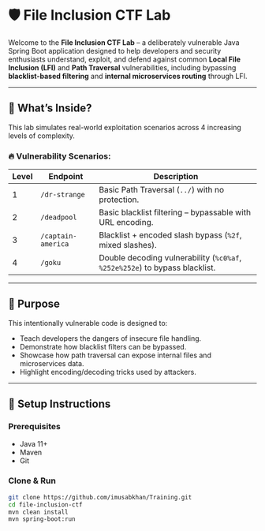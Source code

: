 # 🛡️ File Inclusion CTF Lab

Welcome to the **File Inclusion CTF Lab** – a deliberately vulnerable Java Spring Boot application designed to help developers and security enthusiasts understand, exploit, and defend against common **Local File Inclusion (LFI)** and **Path Traversal** vulnerabilities, including bypassing **blacklist-based filtering** and **internal microservices routing** through LFI.

---

## 🚀 What’s Inside?

This lab simulates real-world exploitation scenarios across 4 increasing levels of complexity.

### 🔥 Vulnerability Scenarios:

| Level | Endpoint              | Description                                                                 |
|-------|-----------------------|-----------------------------------------------------------------------------|
| 1     | `/dr-strange`         | Basic Path Traversal (`../`) with no protection.                            |
| 2     | `/deadpool`           | Basic blacklist filtering – bypassable with URL encoding.                  |
| 3     | `/captain-america`    | Blacklist + encoded slash bypass (`%2f`, mixed slashes).                   |
| 4     | `/goku`               | Double decoding vulnerability (`%c0%af`, `%252e%252e`) to bypass blacklist.|

---

## 🧪 Purpose

This intentionally vulnerable code is designed to:

- Teach developers the dangers of insecure file handling.
- Demonstrate how blacklist filters can be bypassed.
- Showcase how path traversal can expose internal files and microservices data.
- Highlight encoding/decoding tricks used by attackers.

---

## 🧩 Setup Instructions

### Prerequisites

- Java 11+
- Maven
- Git

### Clone & Run

```bash
git clone https://github.com/imusabkhan/Training.git
cd file-inclusion-ctf
mvn clean install
mvn spring-boot:run
